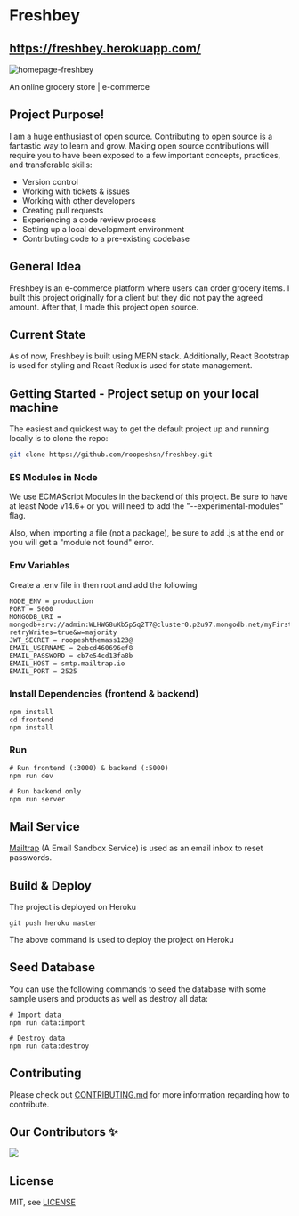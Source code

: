 # Freshbey

## https://freshbey.herokuapp.com/

![homepage-freshbey](https://user-images.githubusercontent.com/70762571/167148307-718dabc9-057d-4296-853a-6da097d800d4.png)

An online grocery store | e-commerce

## Project Purpose!


I am a huge enthusiast of open source. Contributing to open source is a fantastic way to learn and grow. Making open source contributions will require you to have been exposed to a few important concepts, practices, and transferable skills:

- Version control
- Working with tickets & issues
- Working with other developers
- Creating pull requests
- Experiencing a code review process
- Setting up a local development environment
- Contributing code to a pre-existing codebase

## General Idea

Freshbey is an e-commerce platform where users can order grocery items. I built this project originally for a client but they did not pay the agreed amount. After that, I made this project open source.

## Current State

As of now, Freshbey is built using MERN stack. Additionally, React Bootstrap is used for styling and React Redux is used for state management.

## Getting Started - Project setup on your local machine

The easiest and quickest way to get the default project up and running locally is to clone the repo:

```bash
git clone https://github.com/roopeshsn/freshbey.git
```

### ES Modules in Node

We use ECMAScript Modules in the backend of this project. Be sure to have at least Node v14.6+ or you will need to add the "--experimental-modules" flag.

Also, when importing a file (not a package), be sure to add .js at the end or you will get a "module not found" error.

<!-- You can also install and setup Babel if you would like -->

### Env Variables

Create a .env file in then root and add the following

```
NODE_ENV = production
PORT = 5000
MONGODB_URI = mongodb+srv://admin:WLHWG8uKb5p5q2T7@cluster0.p2u97.mongodb.net/myFirstDatabase?retryWrites=true&w=majority
JWT_SECRET = roopeshthemass123@
EMAIL_USERNAME = 2ebcd460696ef8
EMAIL_PASSWORD = cb7e54cd13fa8b
EMAIL_HOST = smtp.mailtrap.io
EMAIL_PORT = 2525
```

### Install Dependencies (frontend & backend)

```
npm install
cd frontend
npm install
```

### Run

```
# Run frontend (:3000) & backend (:5000)
npm run dev

# Run backend only
npm run server
```

## Mail Service

[Mailtrap](https://www.example.com) (A Email Sandbox Service) is used as an email inbox to reset passwords.

## Build & Deploy

The project is deployed on Heroku

```
git push heroku master
```

The above command is used to deploy the project on Heroku

## Seed Database

You can use the following commands to seed the database with some sample users and products as well as destroy all data:

```
# Import data
npm run data:import

# Destroy data
npm run data:destroy
```

## Contributing

Please check out [CONTRIBUTING.md](CONTRIBUTING.md) for more information regarding how to contribute.

## Our Contributors ✨

<a href="https://github.com/roopeshsn/freshbey/graphs/contributors">
  <img src="https://contrib.rocks/image?repo=roopeshsn/freshbey" />
</a>

## License

MIT, see [LICENSE](LICENSE)
